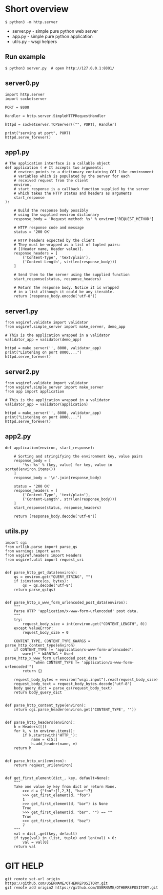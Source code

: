 # Short overview #

	$ python3 -m http.server

 - server.py - simple pure python web server
 - app.py - simple pure python application
 - utils.py - wsgi helpers

## Run example ##

	$ python3 server.py  # open http://127.0.0.1:8001/

## server0.py

	import http.server
	import socketserver

	PORT = 8000

	Handler = http.server.SimpleHTTPRequestHandler

	httpd = socketserver.TCPServer(("", PORT), Handler)

	print("serving at port", PORT)
	httpd.serve_forever()

## app1.py

	# The application interface is a callable object
	def application ( # It accepts two arguments:
	    # environ points to a dictionary containing CGI like environment
	    # variables which is populated by the server for each
	    # received request from the client
	    environ,
	    # start_response is a callback function supplied by the server
	    # which takes the HTTP status and headers as arguments
	    start_response
	):

	    # Build the response body possibly
	    # using the supplied environ dictionary
	    response_body = 'Request method: %s' % environ['REQUEST_METHOD']

	    # HTTP response code and message
	    status = '200 OK'

	    # HTTP headers expected by the client
	    # They must be wrapped as a list of tupled pairs:
	    # [(Header name, Header value)].
	    response_headers = [
	        ('Content-Type', 'text/plain'),
	        ('Content-Length', str(len(response_body)))
	    ]

	    # Send them to the server using the supplied function
	    start_response(status, response_headers)

	    # Return the response body. Notice it is wrapped
	    # in a list although it could be any iterable.
	    return [response_body.encode('utf-8')]

## server1.py

	from wsgiref.validate import validator
	from wsgiref.simple_server import make_server, demo_app

	# This is the application wrapped in a validator
	validator_app = validator(demo_app)

	httpd = make_server('', 8000, validator_app)
	print("Listening on port 8000....")
	httpd.serve_forever()

## server2.py

	from wsgiref.validate import validator
	from wsgiref.simple_server import make_server
	from app import application

	# This is the application wrapped in a validator
	validator_app = validator(application)

	httpd = make_server('', 8000, validator_app)
	print("Listening on port 8000....")
	httpd.serve_forever()

## app2.py

	def application(environ, start_response):

	    # Sorting and stringifying the environment key, value pairs
	    response_body = [
	        '%s: %s' % (key, value) for key, value in sorted(environ.items())
	    ]
	    response_body = '\n'.join(response_body)

	    status = '200 OK'
	    response_headers = [
	        ('Content-Type', 'text/plain'),
	        ('Content-Length', str(len(response_body)))
	    ]
	    start_response(status, response_headers)

	    return [response_body.decode('utf-8')]

## utils.py

	import cgi
	from urllib.parse import parse_qs
	from warnings import warn
	from wsgiref.headers import Headers
	from wsgiref.util import request_uri


	def parse_http_get_data(environ):
	    qs = environ.get("QUERY_STRING", "")
	    if isinstance(qs, bytes):
	        qs = qs.decode('utf-8')
	    return parse_qs(qs)


	def parse_http_x_www_form_urlencoded_post_data(environ):
	    """
	    Parse HTTP 'application/x-www-form-urlencoded' post data.
	    """
	    try:
	        request_body_size = int(environ.get("CONTENT_LENGTH", 0))
	    except ValueError:
	        request_body_size = 0

	    CONTENT_TYPE, CONTENT_TYPE_KWARGS = parse_http_content_type(environ)
	    if CONTENT_TYPE != 'application/x-www-form-urlencoded':
	        warn(" * WARNING * Used parse_http_x_www_form_urlencoded_post_data "
	             "when CONTENT_TYPE != 'application/x-www-form-urlencoded'")
	        return {}

	    request_body_bytes = environ["wsgi.input"].read(request_body_size)
	    request_body_text = request_body_bytes.decode('utf-8')
	    body_query_dict = parse_qs(request_body_text)
	    return body_query_dict


	def parse_http_content_type(environ):
	    return cgi.parse_header(environ.get('CONTENT_TYPE', ''))


	def parse_http_headers(environ):
	    h = Headers([])
	    for k, v in environ.items():
	        if k.startswith('HTTP_'):
	            name = k[5:]
	            h.add_header(name, v)
	    return h


	def parse_http_uri(environ):
	    return request_uri(environ)


	def get_first_element(dict_, key, default=None):
	    """
	    Take one value by key from dict or return None.
	        >>> d = {"foo":[1,2,3], "baz":7}
	        >>> get_first_element(d, "foo")
	        1
	        >>> get_first_element(d, "bar") is None
	        True
	        >>> get_first_element(d, "bar", "") == ""
	        True
	        >>> get_first_element(d, "baz")
	        7
	    """
	    val = dict_.get(key, default)
	    if type(val) in (list, tuple) and len(val) > 0:
	        val = val[0]
	    return val

# GIT HELP

    git remote set-url origin https://github.com/USERNAME/OTHERREPOSITORY.git
    git remote add origin2 https://github.com/USERNAME/OTHERREPOSITORY.git
